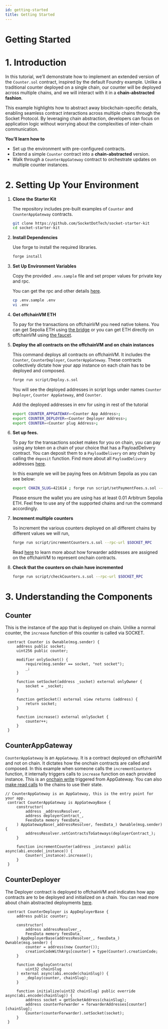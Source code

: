 ```yaml
---
id: getting-started
title: Getting Started
---
```


# Getting Started

# 1. Introduction

In this tutorial, we’ll demonstrate how to implement an extended version of the `Counter.sol` contract, inspired by the default Foundry example. Unlike a traditional counter deployed on a single chain, our counter will be deployed across multiple chains, and we will interact with it in a **chain-abstracted fashion**.

This example highlights how to abstract away blockchain-specific details, enabling seamless contract interactions across multiple chains through the Socket Protocol. By leveraging chain abstraction, developers can focus on application logic without worrying about the complexities of inter-chain communication.

**You’ll learn how to**

- Set up the environment with pre-configured contracts.
- Extend a simple `Counter` contract into a **chain-abstracted** version.
- Walk through a `CounterAppGateway` contract to orchestrate updates on multiple counter instances.

# 2. Setting Up Your Environment

1. **Clone the Starter Kit**

   The repository includes pre-built examples of `Counter` and `CounterAppGateway` contracts.

   ```bash
   git clone https://github.com/SocketDotTech/socket-starter-kit
   cd socket-starter-kit
   ```

2. **Install Dependencies**

   Use forge to install the required libraries.

   ```bash
   forge install
   ```

3. **Set Up Environment Variables**

   Copy the provided `.env.sample` file and set proper values for private key and rpc.

   You can get the rpc and other details [here](/chain-information).

   ```bash
   cp .env.sample .env
   vi .env
   ```

4. **Get offchainVM ETH**

   To pay for the transactions on offchainVM you need native tokens. You can get Sepolia ETH using [the bridge](https://socket-composer-testnet-8b802af208e24e82.testnets.rollbridge.app/) or you can get ETH directly on offchainVM using [the faucet](https://faucet.conduit.xyz/socket-composer-testnet).

5. **Deploy the all contracts on the offchainVM and on chain instances**

   This command deploys all contracts on offchainVM. It includes the `Counter`, `CounterDeployer`, `CounterAppGateway`. These contracts collectively dictate how your app instance on each chain has to be deployed and composed.

   ```bash
   forge run script/Deploy.s.sol
   ```

   You will see the deployed addresses in script logs under names `Counter Deployer`, `Counter AppGateway`, and `Counter`.

   Add the deployed addresses in env for using in rest of the tutorial

   ```bash
   export COUNTER_APPGATEWAY=<Counter App Address>;
   export COUNTER_DEPLOYER=<Counter Deployer Address>;
   export COUNTER=<Counter plug Address>;
   ```

6. **Set up fees.**

   To pay for the transactions socket makes for you on chain, you can pay using any token on a chain of your choice that has a PayloadDelivery contract. You can deposit them to a `PayloadDelivery` on any chain by calling the `deposit` function. Find more about  all `PayloadDelivery` addresses [here](/chain-information).

   In this example we will be paying fees on Arbitrum Sepolia as you can see below:

   ```bash
   export CHAIN_SLUG=421614 ; forge run script/setPaymentFees.s.sol --rpc-url $SOCKET_RPC
   ```

   Please ensure the wallet you are using has at least 0.01 Arbitrum Sepolia ETH. Feel free to use any of the supported chains and run the command accordingly.

7. **Increment multiple counters**

   To increment the various counters deployed on all different chains by different values we will run,
   ```bash
   forge run script/incrementCounters.s.sol --rpc-url $SOCKET_RPC
   ```

   Read [here](/call-contracts#2-call-forwarders) to learn more about how forwarder addresses are assigned on the offchainVM to represent onchain contracts.

8. **Check that the counters on chain have incremented**

   ```bash
   forge run script/checkCounters.s.sol --rpc-url $SOCKET_RPC
   ```

# 3. Understanding the Components

## **Counter**

   This is the instance of the app that is deployed on chain. Unlike a normal counter, the `increase` function of this counter is called via SOCKET.

   ```solidity
    contract Counter is Ownable(msg.sender) {
        address public socket;
        uint256 public counter;

        modifier onlySocket() {
            require(msg.sender == socket, "not socket");
            _;
        }

        function setSocket(address _socket) external onlyOwner {
            socket = _socket;
        }

        function getSocket() external view returns (address) {
            return socket;
        }

        function increase() external onlySocket {
            counter++;
        }
    }
   ```

## **CounterAppGateway**

   `CounterAppGateway` is an `AppGateway`. It is a contract deployed on offchainVM and not on chain. It dictates how the onchain contracts are called and composed. In this example when someone calls the `incrementCounters` function, it internally triggers calls to `increase` function on each provided instance. This is an [onchain write](/call-contracts) triggered from AppGateway. You can also [make read calls](/read) to the chains to use their state.

   ```solidity
   // CounterAppGateway is an AppGateway, this is the entry point for your app.
    contract CounterAppGateway is AppGatewayBase {
        constructor(
            address _addressResolver,
            address deployerContract_,
            FeesData memory feesData_
        ) AppGatewayBase(_addressResolver, feesData_) Ownable(msg.sender) {
            addressResolver.setContractsToGateways(deployerContract_);
        }

        function incrementCounter(address _instance) public async(abi.encode(_instance)) {
            Counter(_instance).increase();
        }
    }
   ```

## **CounterDeployer**

   The Deployer contract is deployed to offchainVM and indicates how app contracts are to be deployed and initialized on a chain. You can read more about chain abstracted deployments [here](/deploy-contracts).

   ```solidity
    contract CounterDeployer is AppDeployerBase {
        address public counter;

        constructor(
            address addressResolver_,
            FeesData memory feesData_
        ) AppDeployerBase(addressResolver_, feesData_) Ownable(msg.sender) {
            counter = address(new Counter());
            creationCodeWithArgs[counter] = type(Counter).creationCode;
        }

        function deployContracts(
            uint32 chainSlug
        ) external async(abi.encode(chainSlug)) {
            _deploy(counter, chainSlug);
        }

        function initialize(uint32 chainSlug) public override async(abi.encode(chainSlug)) {
            address socket = getSocketAddress(chainSlug);
            address counterForwarder = forwarderAddresses[counter][chainSlug];
            Counter(counterForwarder).setSocket(socket);
        }
    }
   ```
